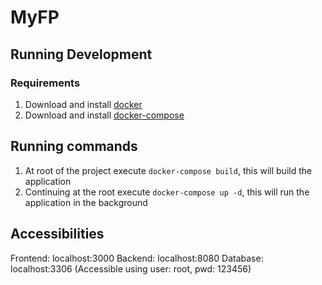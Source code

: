 # MyFP

## Running Development

### Requirements
1. Download and install [docker](https://www.docker.com/products/docker-desktop)
2. Download and install [docker-compose](https://docs.docker.com/compose/install/)

## Running commands
1. At root of the project execute `docker-compose build`, this will build the application
2. Continuing at the root execute `docker-compose up -d`, this will run the application in the background

## Accessibilities
Frontend: localhost:3000
Backend: localhost:8080
Database: localhost:3306 (Accessible using user: root, pwd: 123456)